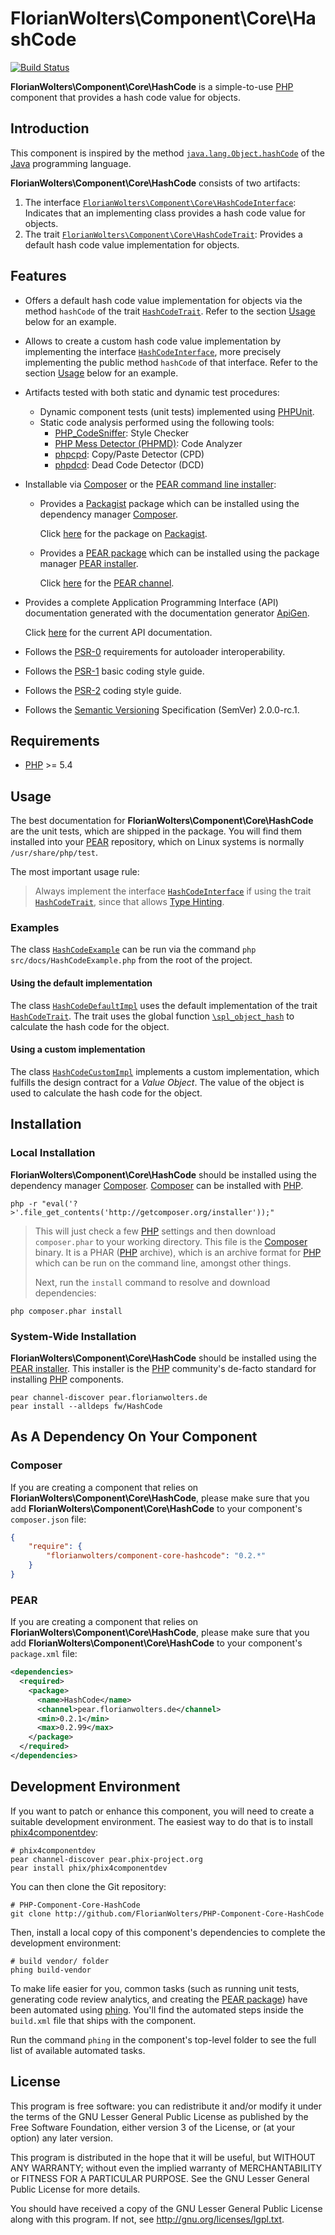 # FlorianWolters\Component\Core\HashCode

[![Build Status](https://secure.travis-ci.org/FlorianWolters/PHP-Component-Core-HashCode.png?branch=master)](http://travis-ci.org/FlorianWolters/PHP-Component-Core-HashCode)

**FlorianWolters\Component\Core\HashCode** is a simple-to-use [PHP][17] component that provides a hash code value for objects.

## Introduction

This component is inspired by the method [`java.lang.Object.hashCode`][26] of the [Java][27] programming language.

**FlorianWolters\Component\Core\HashCode** consists of two artifacts:

1. The interface [`FlorianWolters\Component\Core\HashCodeInterface`][29]: Indicates that an implementing class provides a hash code value for objects.
2. The trait [`FlorianWolters\Component\Core\HashCodeTrait`][30]: Provides a default hash code value implementation for objects.

## Features

* Offers a default hash code value implementation for objects via the method `hashCode` of the trait [`HashCodeTrait`][30]. Refer to the section [Usage](#using-the-default-implementation) below for an example.
* Allows to create a custom hash code value implementation by implementing the interface [`HashCodeInterface`][29], more precisely implementing the public method `hashCode` of that interface. Refer to the section [Usage](#using-a-custom-implementation) below for an example.
* Artifacts tested with both static and dynamic test procedures:
    * Dynamic component tests (unit tests) implemented using [PHPUnit][19].
    * Static code analysis performed using the following tools:
        * [PHP_CodeSniffer][14]: Style Checker
        * [PHP Mess Detector (PHPMD)][18]: Code Analyzer
        * [phpcpd][4]: Copy/Paste Detector (CPD)
        * [phpdcd][5]: Dead Code Detector (DCD)
* Installable via [Composer][3] or the [PEAR command line installer][11]:
    * Provides a [Packagist][25] package which can be installed using the dependency manager [Composer][3].

      Click [here][24] for the package on [Packagist][25].
    * Provides a [PEAR package][13] which can be installed using the package manager [PEAR installer][11].

      Click [here][9] for the [PEAR channel][12].
* Provides a complete Application Programming Interface (API) documentation generated with the documentation generator [ApiGen][2].

  Click [here][1] for the current API documentation.
* Follows the [PSR-0][6] requirements for autoloader interoperability.
* Follows the [PSR-1][7] basic coding style guide.
* Follows the [PSR-2][8] coding style guide.
* Follows the [Semantic Versioning][20] Specification (SemVer) 2.0.0-rc.1.

## Requirements

* [PHP][17] >= 5.4

## Usage

The best documentation for **FlorianWolters\Component\Core\HashCode** are the unit tests, which are shipped in the package. You will find them installed into your [PEAR][10] repository, which on Linux systems is normally `/usr/share/php/test`.

The most important usage rule:

> Always implement the interface [`HashCodeInterface`][29] if using the trait [`HashCodeTrait`][30], since that allows [Type Hinting][31].

### Examples

The class [`HashCodeExample`](src/docs/HashCodeExample.php) can be run via the command `php src/docs/HashCodeExample.php` from the root of the project.

#### Using the default implementation

The class [`HashCodeDefaultImpl`](src/tests/mocks/FlorianWolters/Mock/HashCodeDefaultImpl.php) uses the default implementation of the trait [`HashCodeTrait`][30]. The trait uses the global function [`\spl_object_hash`][28] to calculate the hash code for the object.

#### Using a custom implementation

The class [`HashCodeCustomImpl`](src/tests/mocks/FlorianWolters/Mock/HashCodeCustomImpl.php) implements a custom implementation, which fulfills the design contract for a *Value Object*. The value of the object is used to calculate the hash code for the object.

## Installation

### Local Installation

**FlorianWolters\Component\Core\HashCode** should be installed using the dependency manager [Composer][3]. [Composer][3] can be installed with [PHP][6].

    php -r "eval('?>'.file_get_contents('http://getcomposer.org/installer'));"

> This will just check a few [PHP][17] settings and then download `composer.phar` to your working directory. This file is the [Composer][3] binary. It is a PHAR ([PHP][17] archive), which is an archive format for [PHP][17] which can be run on the command line, amongst other things.
>
> Next, run the `install` command to resolve and download dependencies:

    php composer.phar install

### System-Wide Installation

**FlorianWolters\Component\Core\HashCode** should be installed using the [PEAR installer][11]. This installer is the [PHP][17] community's de-facto standard for installing [PHP][17] components.

    pear channel-discover pear.florianwolters.de
    pear install --alldeps fw/HashCode

## As A Dependency On Your Component

### Composer

If you are creating a component that relies on **FlorianWolters\Component\Core\HashCode**, please make sure that you add **FlorianWolters\Component\Core\HashCode** to your component's `composer.json` file:

```json
{
    "require": {
        "florianwolters/component-core-hashcode": "0.2.*"
    }
}
```

### PEAR

If you are creating a component that relies on **FlorianWolters\Component\Core\HashCode**, please make sure that you add **FlorianWolters\Component\Core\HashCode** to your component's `package.xml` file:

```xml
<dependencies>
  <required>
    <package>
      <name>HashCode</name>
      <channel>pear.florianwolters.de</channel>
      <min>0.2.1</min>
      <max>0.2.99</max>
    </package>
  </required>
</dependencies>
```

## Development Environment

If you want to patch or enhance this component, you will need to create a suitable development environment. The easiest way to do that is to install [phix4componentdev][16]:

    # phix4componentdev
    pear channel-discover pear.phix-project.org
    pear install phix/phix4componentdev

You can then clone the Git repository:

    # PHP-Component-Core-HashCode
    git clone http://github.com/FlorianWolters/PHP-Component-Core-HashCode

Then, install a local copy of this component's dependencies to complete the development environment:

    # build vendor/ folder
    phing build-vendor

To make life easier for you, common tasks (such as running unit tests, generating code review analytics, and creating the [PEAR package][13]) have been automated using [phing][15]. You'll find the automated steps inside the `build.xml` file that ships with the component.

Run the command `phing` in the component's top-level folder to see the full list of available automated tasks.

## License

This program is free software: you can redistribute it and/or modify it under the terms of the GNU Lesser General Public License as published by the Free Software Foundation, either version 3 of the License, or (at your option) any later version.

This program is distributed in the hope that it will be useful, but WITHOUT ANY WARRANTY; without even the implied warranty of MERCHANTABILITY or FITNESS FOR A PARTICULAR PURPOSE.  See the GNU Lesser General Public License for more details.

You should have received a copy of the GNU Lesser General Public License along with this program. If not, see <http://gnu.org/licenses/lgpl.txt>.

[1]: http://blog.florianwolters.de/PHP-Component-Core-HashCode
     "FlorianWolters\Component\Core | Application Programming Interface (API) documentation"
[2]: http://apigen.org
     "ApiGen | API documentation generator for PHP 5.3.+"
[3]: http://getcomposer.org
     "Composer"
[4]: https://github.com/sebastianbergmann/phpcpd
     "sebastianbergmann/phpcpd · GitHub"
[5]: https://github.com/sebastianbergmann/phpdcd
     "sebastianbergmann/phpdcd · GitHub"
[6]: https://github.com/php-fig/fig-standards/blob/master/accepted/PSR-0.md
     "PSR-0 requirements for autoloader interoperability"
[7]: https://github.com/php-fig/fig-standards/blob/master/accepted/PSR-1-basic-coding-standard.md
     "PSR-1 basic coding style guide"
[8]: https://github.com/php-fig/fig-standards/blob/master/accepted/PSR-2-coding-style-guide.md
     "PSR-2 coding style guide"
[9]: http://pear.florianwolters.de
     "PEAR channel of Florian Wolters"
[10]: http://pear.php.net
      "PEAR - PHP Extension and Application Repository"
[11]: http://pear.php.net/manual/en/guide.users.commandline.cli.php
      "Manual :: Command line installer (PEAR)"
[12]: http://pear.php.net/manual/en/guide.users.concepts.channel.php
      "Manual :: PEAR Channels"
[13]: http://pear.php.net/manual/en/guide.users.concepts.package.php
      "Manual :: PEAR Packages"
[14]: http://pear.php.net/package/PHP_CodeSniffer
      "PHP_CodeSniffer"
[15]: http://phing.info
      "Phing"
[16]: https://github.com/stuartherbert/phix4componentdev
      "stuartherbert/phix4componentdev · GitHub"
[17]: http://php.net
      "PHP: Hypertext Preprocessor"
[18]: http://phpmd.org
      "PHPMD - PHP Mess Detector"
[19]: http://phpunit.de
      "sebastianbergmann/phpunit · GitHub"
[20]: http://semver.org
      "Semantic Versioning"
[24]: http://packagist.org/packages/florianwolters/component-core-hashcode
      "florianwolters/component-core-hashcode - Packagist"
[25]: http://packagist.org
      "Packagist"
[26]: http://docs.oracle.com/javase/7/docs/api/java/lang/Object.html#hashCode()
      "Object (Java Platform SE 7)"
[27]: http://java.com
      "java.com: Java + You"
[28]: http://php.net/function.spl-object-hash
      "PHP: spl_object_hash - Manual"
[29]: src/php/FlorianWolters/Component/Core/HashCodeInterface.php
      "FlorianWolters\Component\Core\HashCodeInterface"
[30]: src/php/FlorianWolters/Component/Core/HashCodeTrait.php
      "FlorianWolters\Component\Core\HashCodeTrait"
[31]: http://php.net/language.oop5.typehinting
      "PHP: Type Hinting - Manual"
